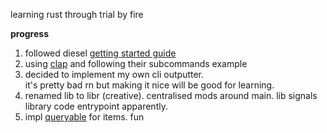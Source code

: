 learning rust through trial by fire

**progress**
1. followed diesel [getting started guide](https://diesel.rs/guides/getting-started/)
2. using [clap](https://clap.rs/) and following their subcommands example
3. decided to implement my own cli outputter.  
   it's pretty bad rn but making it nice will be good for learning.
4. renamed lib to libr (creative). centralised mods around main. lib
   signals library code entrypoint apparently.
5. impl [queryable](https://docs.diesel.rs/diesel/deserialize/trait.Queryable.html)
   for items. fun
